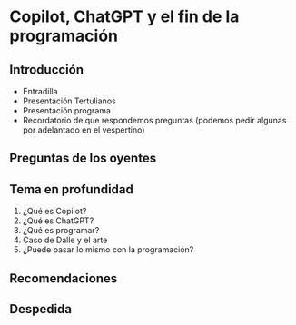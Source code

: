 # Copilot, ChatGPT y el fin de la programación

## Introducción

- Entradilla
- Presentación Tertulianos
- Presentación programa
- Recordatorio de que respondemos preguntas (podemos pedir algunas por adelantado en el vespertino)

## Preguntas de los oyentes

## Tema en profundidad

1. ¿Qué es Copilot?
2. ¿Qué es ChatGPT?
3. ¿Qué es programar?
4. Caso de Dalle y el arte
5. ¿Puede pasar lo mismo con la programación?

## Recomendaciones

## Despedida
